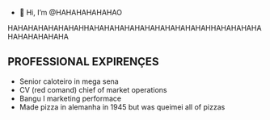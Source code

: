 - 👋 Hi, I’m @HAHAHAHAHAHAO


HAHAHAHAHAHAHAHHAHAHAHAHAHAHAHAHAHAHAHAHHAHAHAHAHAHAHAHAHAHAHA


## PROFESSIONAL EXPIRENÇES
- Senior caloteiro in mega sena
- CV (red comand) chief of market operations
- Bangu I marketing performace
- Made pizza in alemanha in 1945 but was queimei all of pizzas
